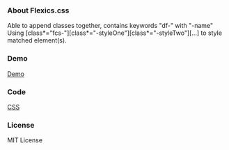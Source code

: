 
### About Flexics.css
Able to append classes together, contains keywords "df-" with "-name"
Using [class*="fcs-"][class*="-styleOne"][class*="-styleTwo"][...] to style matched element(s).

### Demo
[Demo](http://flexics.github.io/)

### Code
[CSS](https://raw.githubusercontent.com/flexics/flexics.github.io/master/stylesheets/flexics.css)

### License
MIT License
